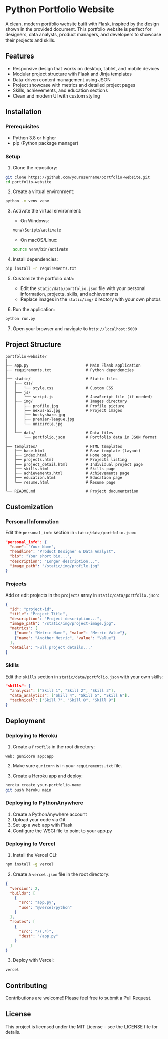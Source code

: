 # Python Portfolio Website

A clean, modern portfolio website built with Flask, inspired by the design shown in the provided document. This portfolio website is perfect for designers, data analysts, product managers, and developers to showcase their projects and skills.

## Features

- Responsive design that works on desktop, tablet, and mobile devices
- Modular project structure with Flask and Jinja templates
- Data-driven content management using JSON
- Project showcase with metrics and detailed project pages
- Skills, achievements, and education sections
- Clean and modern UI with custom styling

## Installation

### Prerequisites

- Python 3.8 or higher
- pip (Python package manager)

### Setup

1. Clone the repository:
```bash
git clone https://github.com/yourusername/portfolio-website.git
cd portfolio-website
```

2. Create a virtual environment:
```bash
python -m venv venv
```

3. Activate the virtual environment:
   - On Windows:
   ```bash
   venv\Scripts\activate
   ```
   - On macOS/Linux:
   ```bash
   source venv/bin/activate
   ```

4. Install dependencies:
```bash
pip install -r requirements.txt
```

5. Customize the portfolio data:
   - Edit the `static/data/portfolio.json` file with your personal information, projects, skills, and achievements
   - Replace images in the `static/img/` directory with your own photos

6. Run the application:
```bash
python run.py
```

7. Open your browser and navigate to `http://localhost:5000`

## Project Structure

```
portfolio-website/
│
├── app.py                         # Main Flask application
├── requirements.txt               # Python dependencies
│
├── static/                        # Static files
│   ├── css/
│   │   └── style.css              # Custom CSS
│   ├── js/
│   │   └── script.js              # JavaScript file (if needed)
│   ├── img/                       # Images directory
│   │   ├── profile.jpg            # Profile picture
│   │   ├── nexus-ai.jpg           # Project images
│   │   ├── huskyshare.jpg
│   │   ├── premier-league.jpg
│   │   └── unicircle.jpg
│   │
│   └── data/                      # Data files
│       └── portfolio.json         # Portfolio data in JSON format
│
├── templates/                     # HTML templates
│   ├── base.html                  # Base template (layout)
│   ├── index.html                 # Home page
│   ├── projects.html              # Projects listing
│   ├── project_detail.html        # Individual project page
│   ├── skills.html                # Skills page
│   ├── achievements.html          # Achievements page
│   ├── education.html             # Education page
│   └── resume.html                # Resume page
│
└── README.md                      # Project documentation
```

## Customization

### Personal Information

Edit the `personal_info` section in `static/data/portfolio.json`:

```json
"personal_info": {
  "name": "Your Name",
  "headline": "Product Designer & Data Analyst",
  "bio": "Your short bio...",
  "description": "Longer description...",
  "image_path": "/static/img/profile.jpg"
}
```

### Projects

Add or edit projects in the `projects` array in `static/data/portfolio.json`:

```json
{
  "id": "project-id",
  "title": "Project Title",
  "description": "Project description...",
  "image_path": "/static/img/project-image.jpg",
  "metrics": [
    {"name": "Metric Name", "value": "Metric Value"},
    {"name": "Another Metric", "value": "Value"}
  ],
  "details": "Full project details..."
}
```

### Skills

Edit the `skills` section in `static/data/portfolio.json` with your own skills:

```json
"skills": {
  "analysis": ["Skill 1", "Skill 2", "Skill 3"],
  "data_analytics": ["Skill 4", "Skill 5", "Skill 6"],
  "technical": ["Skill 7", "Skill 8", "Skill 9"]
}
```

## Deployment

### Deploying to Heroku

1. Create a `Procfile` in the root directory:
```
web: gunicorn app:app
```

2. Make sure `gunicorn` is in your `requirements.txt` file.

3. Create a Heroku app and deploy:
```bash
heroku create your-portfolio-name
git push heroku main
```

### Deploying to PythonAnywhere

1. Create a PythonAnywhere account
2. Upload your code via Git
3. Set up a web app with Flask
4. Configure the WSGI file to point to your app.py

### Deploying to Vercel

1. Install the Vercel CLI:
```bash
npm install -g vercel
```

2. Create a `vercel.json` file in the root directory:
```json
{
  "version": 2,
  "builds": [
    {
      "src": "app.py",
      "use": "@vercel/python"
    }
  ],
  "routes": [
    {
      "src": "/(.*)",
      "dest": "/app.py"
    }
  ]
}
```

3. Deploy with Vercel:
```bash
vercel
```

## Contributing

Contributions are welcome! Please feel free to submit a Pull Request.

## License

This project is licensed under the MIT License - see the LICENSE file for details.